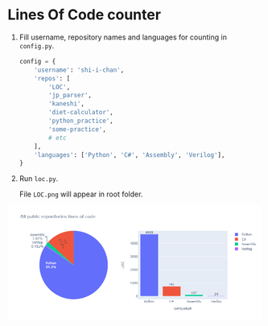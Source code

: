 # Lines Of Code counter

1) Fill username, repository names and languages for counting in `config.py`.

<ul>

```python
config = {
    'username': 'shi-i-chan',
    'repos': [
        'LOC',
        'jp_parser',
        'kaneshi',
        'diet-calculator',
        'python_practice',
        'some-practice',
        # etc
    ],
    'languages': ['Python', 'C#', 'Assembly', 'Verilog'],
}
```

</ul>

2) Run `loc.py`.

<ul>

File `LOC.png` will appear in root folder.

</ul>

![image](https://github.com/shi-i-chan/LOC/blob/main/LOC.png)

